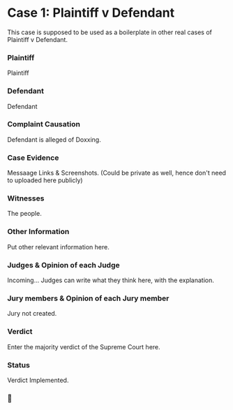 # Case 1: Plaintiff v Defendant

This case is supposed to be used as a boilerplate in other real cases of Plaintiff v Defendant.

### Plaintiff
Plaintiff

### Defendant
Defendant

### Complaint Causation
Defendant is alleged of Doxxing.

### Case Evidence
Messaage Links & Screenshots. (Could be private as well, hence don't need to uploaded here publicly)

### Witnesses
The people.

### Other Information
Put other relevant information here.

### Judges & Opinion of each Judge
Incoming... Judges can write what they think here, with the explanation.

### Jury members & Opinion of each Jury member
Jury not created.

### Verdict
Enter the majority verdict of the Supreme Court here.

### Status
Verdict Implemented.

### 🗽
